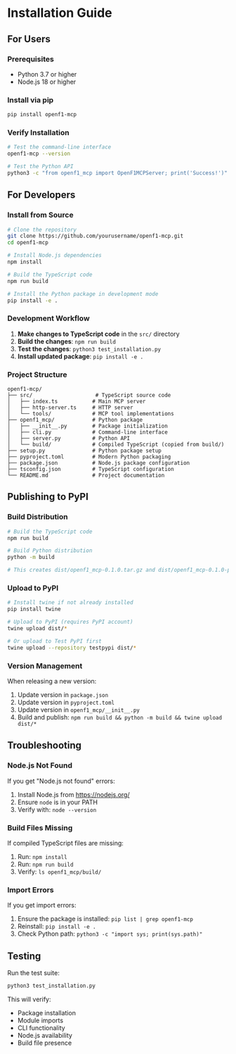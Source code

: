 # Installation Guide

## For Users

### Prerequisites

- Python 3.7 or higher
- Node.js 18 or higher

### Install via pip

```bash
pip install openf1-mcp
```

### Verify Installation

```bash
# Test the command-line interface
openf1-mcp --version

# Test the Python API
python3 -c "from openf1_mcp import OpenF1MCPServer; print('Success!')"
```

## For Developers

### Install from Source

```bash
# Clone the repository
git clone https://github.com/yourusername/openf1-mcp.git
cd openf1-mcp

# Install Node.js dependencies
npm install

# Build the TypeScript code
npm run build

# Install the Python package in development mode
pip install -e .
```

### Development Workflow

1. **Make changes to TypeScript code** in the `src/` directory
2. **Build the changes**: `npm run build`
3. **Test the changes**: `python3 test_installation.py`
4. **Install updated package**: `pip install -e .`

### Project Structure

```
openf1-mcp/
├── src/                    # TypeScript source code
│   ├── index.ts           # Main MCP server
│   ├── http-server.ts     # HTTP server
│   └── tools/             # MCP tool implementations
├── openf1_mcp/            # Python package
│   ├── __init__.py        # Package initialization
│   ├── cli.py             # Command-line interface
│   ├── server.py          # Python API
│   └── build/             # Compiled TypeScript (copied from build/)
├── setup.py               # Python package setup
├── pyproject.toml         # Modern Python packaging
├── package.json           # Node.js package configuration
├── tsconfig.json          # TypeScript configuration
└── README.md              # Project documentation
```

## Publishing to PyPI

### Build Distribution

```bash
# Build the TypeScript code
npm run build

# Build Python distribution
python -m build

# This creates dist/openf1_mcp-0.1.0.tar.gz and dist/openf1_mcp-0.1.0-py3-none-any.whl
```

### Upload to PyPI

```bash
# Install twine if not already installed
pip install twine

# Upload to PyPI (requires PyPI account)
twine upload dist/*

# Or upload to Test PyPI first
twine upload --repository testpypi dist/*
```

### Version Management

When releasing a new version:

1. Update version in `package.json`
2. Update version in `pyproject.toml`
3. Update version in `openf1_mcp/__init__.py`
4. Build and publish: `npm run build && python -m build && twine upload dist/*`

## Troubleshooting

### Node.js Not Found

If you get "Node.js not found" errors:

1. Install Node.js from https://nodejs.org/
2. Ensure `node` is in your PATH
3. Verify with: `node --version`

### Build Files Missing

If compiled TypeScript files are missing:

1. Run: `npm install`
2. Run: `npm run build`
3. Verify: `ls openf1_mcp/build/`

### Import Errors

If you get import errors:

1. Ensure the package is installed: `pip list | grep openf1-mcp`
2. Reinstall: `pip install -e .`
3. Check Python path: `python3 -c "import sys; print(sys.path)"`

## Testing

Run the test suite:

```bash
python3 test_installation.py
```

This will verify:
- Package installation
- Module imports
- CLI functionality
- Node.js availability
- Build file presence 